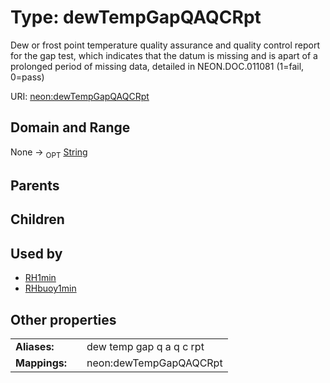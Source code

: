 
# Type: dewTempGapQAQCRpt


Dew or frost point temperature quality assurance and quality control report for the gap test, which indicates that the datum is missing and is apart of a prolonged period of missing data, detailed in NEON.DOC.011081 (1=fail, 0=pass)

URI: [neon:dewTempGapQAQCRpt](https://data.neonscience.org/dewTempGapQAQCRpt)


## Domain and Range

None ->  <sub>OPT</sub> [String](types/String.md)

## Parents


## Children


## Used by

 * [RH1min](RH1min.md)
 * [RHbuoy1min](RHbuoy1min.md)

## Other properties

|  |  |  |
| --- | --- | --- |
| **Aliases:** | | dew temp gap q a q c rpt |
| **Mappings:** | | neon:dewTempGapQAQCRpt |

